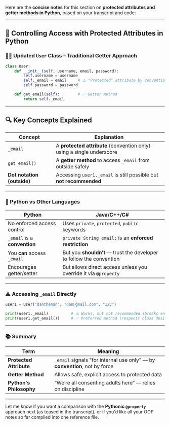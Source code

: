 Here are the **concise notes** for this section on **protected attributes and getter methods in Python**, based on your transcript and code:

---

## 🔐 **Controlling Access with Protected Attributes in Python**

### 🧑‍💻 Updated `User` Class – Traditional Getter Approach

```python
class User:
    def __init__(self, username, email, password):
        self.username = username
        self._email = email     # ⚠️ "Protected" attribute by convention
        self.password = password

    def get_email(self):        # ✅ Getter method
        return self._email
```

---

## 🔍 Key Concepts Explained

| Concept                    | Explanation                                                               |
| -------------------------- | ------------------------------------------------------------------------- |
| `_email`                   | A **protected attribute** (convention only) using a single underscore `_` |
| `get_email()`              | A **getter method** to access `_email` from outside safely                |
| **Dot notation (outside)** | Accessing `user1._email` is still possible but **not recommended**        |

---

### 📌 Python vs Other Languages

| Python                       | Java/C++/C#                                                          |
| ---------------------------- | -------------------------------------------------------------------- |
| No enforced access control   | Uses `private`, `protected`, `public` keywords                       |
| `_email` is a **convention** | `private String email;` is an **enforced restriction**               |
| You **can** access `_email`  | But you **shouldn’t** — trust the developer to follow the convention |
| Encourages getter/setter     | But allows direct access unless you override it via `@property`      |

---

### ⚠️ Accessing `_email` Directly

```python
user1 = User("dantheman", "dan@gmail.com", "123")

print(user1._email)          # ⚠️ Works, but not recommended (breaks encapsulation)
print(user1.get_email())     # ✅ Preferred method (respects class design)
```

---

### 📚 Summary

| Term                    | Meaning                                                                    |
| ----------------------- | -------------------------------------------------------------------------- |
| **Protected Attribute** | `_email` signals "for internal use only" — by **convention**, not by force |
| **Getter Method**       | Allows safe, explicit access to protected data                             |
| **Python's Philosophy** | “We’re all consenting adults here” — relies on discipline                  |

---

Let me know if you want a comparison with the **Pythonic `@property`** approach next (as teased in the transcript), or if you'd like all your OOP notes so far compiled into one reference file.
